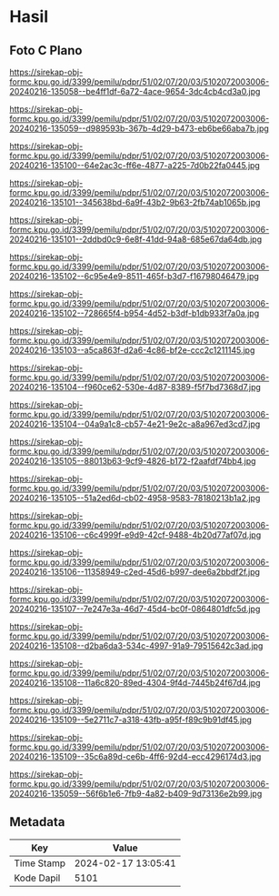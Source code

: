 # Hasil

## Foto C Plano

https://sirekap-obj-formc.kpu.go.id/3399/pemilu/pdpr/51/02/07/20/03/5102072003006-20240216-135058--be4ff1df-6a72-4ace-9654-3dc4cb4cd3a0.jpg

https://sirekap-obj-formc.kpu.go.id/3399/pemilu/pdpr/51/02/07/20/03/5102072003006-20240216-135059--d989593b-367b-4d29-b473-eb6be66aba7b.jpg

https://sirekap-obj-formc.kpu.go.id/3399/pemilu/pdpr/51/02/07/20/03/5102072003006-20240216-135100--64e2ac3c-ff6e-4877-a225-7d0b22fa0445.jpg

https://sirekap-obj-formc.kpu.go.id/3399/pemilu/pdpr/51/02/07/20/03/5102072003006-20240216-135101--345638bd-6a9f-43b2-9b63-2fb74ab1065b.jpg

https://sirekap-obj-formc.kpu.go.id/3399/pemilu/pdpr/51/02/07/20/03/5102072003006-20240216-135101--2ddbd0c9-6e8f-41dd-94a8-685e67da64db.jpg

https://sirekap-obj-formc.kpu.go.id/3399/pemilu/pdpr/51/02/07/20/03/5102072003006-20240216-135102--6c95e4e9-8511-465f-b3d7-f16798046479.jpg

https://sirekap-obj-formc.kpu.go.id/3399/pemilu/pdpr/51/02/07/20/03/5102072003006-20240216-135102--728665f4-b954-4d52-b3df-b1db933f7a0a.jpg

https://sirekap-obj-formc.kpu.go.id/3399/pemilu/pdpr/51/02/07/20/03/5102072003006-20240216-135103--a5ca863f-d2a6-4c86-bf2e-ccc2c1211145.jpg

https://sirekap-obj-formc.kpu.go.id/3399/pemilu/pdpr/51/02/07/20/03/5102072003006-20240216-135104--f960ce62-530e-4d87-8389-f5f7bd7368d7.jpg

https://sirekap-obj-formc.kpu.go.id/3399/pemilu/pdpr/51/02/07/20/03/5102072003006-20240216-135104--04a9a1c8-cb57-4e21-9e2c-a8a967ed3cd7.jpg

https://sirekap-obj-formc.kpu.go.id/3399/pemilu/pdpr/51/02/07/20/03/5102072003006-20240216-135105--88013b63-9cf9-4826-b172-f2aafdf74bb4.jpg

https://sirekap-obj-formc.kpu.go.id/3399/pemilu/pdpr/51/02/07/20/03/5102072003006-20240216-135105--51a2ed6d-cb02-4958-9583-78180213b1a2.jpg

https://sirekap-obj-formc.kpu.go.id/3399/pemilu/pdpr/51/02/07/20/03/5102072003006-20240216-135106--c6c4999f-e9d9-42cf-9488-4b20d77af07d.jpg

https://sirekap-obj-formc.kpu.go.id/3399/pemilu/pdpr/51/02/07/20/03/5102072003006-20240216-135106--11358949-c2ed-45d6-b997-dee6a2bbdf2f.jpg

https://sirekap-obj-formc.kpu.go.id/3399/pemilu/pdpr/51/02/07/20/03/5102072003006-20240216-135107--7e247e3a-46d7-45d4-bc0f-0864801dfc5d.jpg

https://sirekap-obj-formc.kpu.go.id/3399/pemilu/pdpr/51/02/07/20/03/5102072003006-20240216-135108--d2ba6da3-534c-4997-91a9-79515642c3ad.jpg

https://sirekap-obj-formc.kpu.go.id/3399/pemilu/pdpr/51/02/07/20/03/5102072003006-20240216-135108--11a6c820-89ed-4304-9f4d-7445b24f67d4.jpg

https://sirekap-obj-formc.kpu.go.id/3399/pemilu/pdpr/51/02/07/20/03/5102072003006-20240216-135109--5e2711c7-a318-43fb-a95f-f89c9b91df45.jpg

https://sirekap-obj-formc.kpu.go.id/3399/pemilu/pdpr/51/02/07/20/03/5102072003006-20240216-135109--35c6a89d-ce6b-4ff6-92d4-ecc4296174d3.jpg

https://sirekap-obj-formc.kpu.go.id/3399/pemilu/pdpr/51/02/07/20/03/5102072003006-20240216-135059--56f6b1e6-7fb9-4a82-b409-9d73136e2b99.jpg


## Metadata

| Key        | Value               |
| ---------- | ------------------- |
| Time Stamp | 2024-02-17 13:05:41 |
| Kode Dapil | 5101                |



